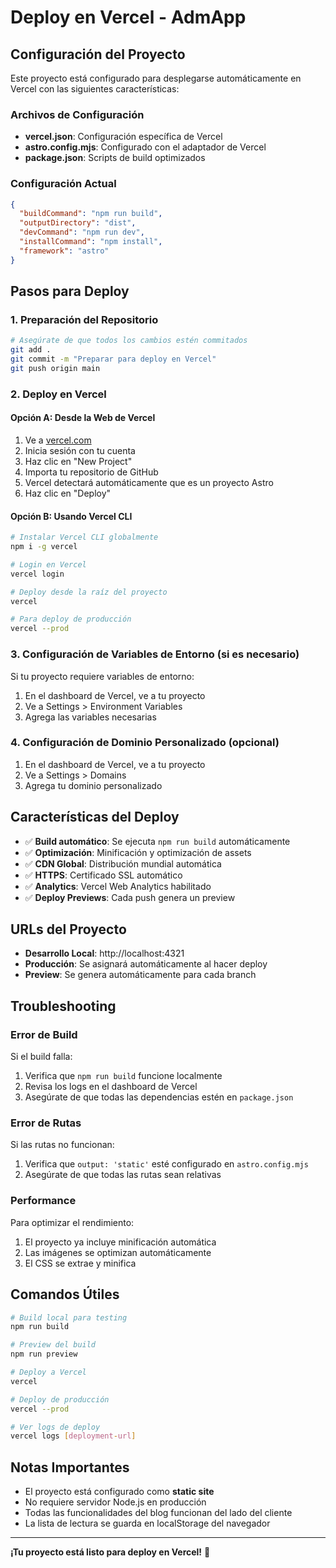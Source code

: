 # Deploy en Vercel - AdmApp

## Configuración del Proyecto

Este proyecto está configurado para desplegarse automáticamente en Vercel con las siguientes características:

### Archivos de Configuración

- **vercel.json**: Configuración específica de Vercel
- **astro.config.mjs**: Configurado con el adaptador de Vercel
- **package.json**: Scripts de build optimizados

### Configuración Actual

```json
{
  "buildCommand": "npm run build",
  "outputDirectory": "dist",
  "devCommand": "npm run dev",
  "installCommand": "npm install",
  "framework": "astro"
}
```

## Pasos para Deploy

### 1. Preparación del Repositorio

```bash
# Asegúrate de que todos los cambios estén commitados
git add .
git commit -m "Preparar para deploy en Vercel"
git push origin main
```

### 2. Deploy en Vercel

#### Opción A: Desde la Web de Vercel
1. Ve a [vercel.com](https://vercel.com)
2. Inicia sesión con tu cuenta
3. Haz clic en "New Project"
4. Importa tu repositorio de GitHub
5. Vercel detectará automáticamente que es un proyecto Astro
6. Haz clic en "Deploy"

#### Opción B: Usando Vercel CLI
```bash
# Instalar Vercel CLI globalmente
npm i -g vercel

# Login en Vercel
vercel login

# Deploy desde la raíz del proyecto
vercel

# Para deploy de producción
vercel --prod
```

### 3. Configuración de Variables de Entorno (si es necesario)

Si tu proyecto requiere variables de entorno:

1. En el dashboard de Vercel, ve a tu proyecto
2. Ve a Settings > Environment Variables
3. Agrega las variables necesarias

### 4. Configuración de Dominio Personalizado (opcional)

1. En el dashboard de Vercel, ve a tu proyecto
2. Ve a Settings > Domains
3. Agrega tu dominio personalizado

## Características del Deploy

- ✅ **Build automático**: Se ejecuta `npm run build` automáticamente
- ✅ **Optimización**: Minificación y optimización de assets
- ✅ **CDN Global**: Distribución mundial automática
- ✅ **HTTPS**: Certificado SSL automático
- ✅ **Analytics**: Vercel Web Analytics habilitado
- ✅ **Deploy Previews**: Cada push genera un preview

## URLs del Proyecto

- **Desarrollo Local**: http://localhost:4321
- **Producción**: Se asignará automáticamente al hacer deploy
- **Preview**: Se genera automáticamente para cada branch

## Troubleshooting

### Error de Build
Si el build falla:
1. Verifica que `npm run build` funcione localmente
2. Revisa los logs en el dashboard de Vercel
3. Asegúrate de que todas las dependencias estén en `package.json`

### Error de Rutas
Si las rutas no funcionan:
1. Verifica que `output: 'static'` esté configurado en `astro.config.mjs`
2. Asegúrate de que todas las rutas sean relativas

### Performance
Para optimizar el rendimiento:
1. El proyecto ya incluye minificación automática
2. Las imágenes se optimizan automáticamente
3. El CSS se extrae y minifica

## Comandos Útiles

```bash
# Build local para testing
npm run build

# Preview del build
npm run preview

# Deploy a Vercel
vercel

# Deploy de producción
vercel --prod

# Ver logs de deploy
vercel logs [deployment-url]
```

## Notas Importantes

- El proyecto está configurado como **static site**
- No requiere servidor Node.js en producción
- Todas las funcionalidades del blog funcionan del lado del cliente
- La lista de lectura se guarda en localStorage del navegador

---

**¡Tu proyecto está listo para deploy en Vercel!** 🚀